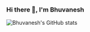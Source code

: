### Hi there 👋, I'm Bhuvanesh

![Bhuvanesh's GitHub stats](https://github-readme-stats.vercel.app/api?username=BhuvaneshPatil&show_icons=true&theme=onedark)
<!--
**BhuvaneshPatil/BhuvaneshPatil** is a ✨ _special_ ✨ repository because its `README.md` (this file) appears on your GitHub profile.

Here are some ideas to get you started:

- 🔭 I’m currently working on ...
- 🌱 I’m currently learning ...
- 👯 I’m looking to collaborate on ...
- 🤔 I’m looking for help with ...
- 💬 Ask me about ...
- 📫 How to reach me: ...
- 😄 Pronouns: ...
- ⚡ Fun fact: ...
-->
